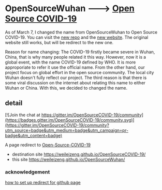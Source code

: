 # OpenSourceWuhan ---> [Open Source COVID-19](https://weileizeng.github.io/Open-Source-COVID-19/)

As of March 7, I changed the name from OpenSourceWuhan to Open Source COVID-19. You can visit the [new repo](https://weileizeng.github.io/Open-Source-COVID-19/) and the [new website](https://github.com/WeileiZeng/Open-Source-COVID-19). The original website still works, but will be redirect to the new one.

Reason for name changing: The COVID-19 firstly became severe in Wuhan, China, that is why many people related it this way. However, now it is a global event, with the name COVID-19 defined by WHO. It is more approporiate to refer it use the official name. From the other hand, our project focus on global effort in the open source community. The local city Wuhan doesn't fully reflect our project. The third reason is that there is some viral discussion on the internet about relating this name to either Wuhan or China. With this, we decided to changed the name.



## detail

[![Join the chat at https://gitter.im/OpenSourceCOVID-19/community](https://badges.gitter.im/OpenSourceCOVID-19/community.svg)](https://gitter.im/OpenSourceCOVID-19/community?utm_source=badge&utm_medium=badge&utm_campaign=pr-badge&utm_content=badge)

A page redirect to [Open-Source-COVID-19](https://weileizeng.github.io/Open-Source-COVID-19/)

* destination site  https://weileizeng.github.io/OpenSourceCOVID-19/
* this site https://weileizeng.github.io/OpenSourceWuhan/



### acknowledgement
[how to set up redirect for github page](https://dev.to/steveblue/setup-a-redirect-on-github-pages-1ok7)
